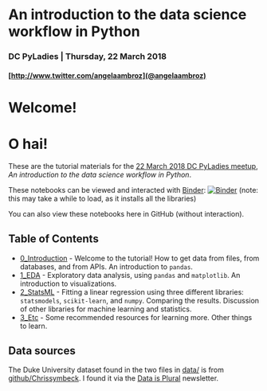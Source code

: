 # An introduction to the data science workflow in Python
### DC PyLadies | Thursday, 22 March 2018
#### [http://www.twitter.com/angelaambroz](@angelaambroz)

Welcome! 
=======
# O hai!

These are the tutorial materials for the [22 March 2018 DC PyLadies meetup](https://www.meetup.com/dc-pyladies/events/248439830/), _An introduction to the data science workflow in Python_.

These notebooks can be viewed and interacted with [Binder](https://mybinder.org/):  [![Binder](https://mybinder.org/badge.svg)](https://mybinder.org/v2/gh/angelaambroz/2018_03_pyladies/master?filepath=0_Introduction.ipynb) (note: this may take a while to load, as it installs all the libraries)

You can also view these notebooks here in GitHub (without interaction).

## Table of Contents

- [0_Introduction](0_Introduction.ipynb) - Welcome to the tutorial! How to get data from files, from databases, and from APIs. An introduction to `pandas`.
- [1_EDA](1_EDA.ipynb) - Exploratory data analysis, using `pandas` and `matplotlib`. An introduction to visualizations.
- [2_StatsML](2_StatsML.ipynb) - Fitting a linear regression using three different libraries: `statsmodels`, `scikit-learn`, and `numpy`. Comparing the results. Discussion of other libraries for machine learning and statistics.
- [3_Etc](3_Etc.ipynb) - Some recommended resources for learning more. Other things to learn.

## Data sources

The Duke University dataset found in the two files in [data/](data/) is from [github/Chrissymbeck](https://github.com/Chrissymbeck/Greek-Life-Demographics). I found it via the [Data is Plural](https://tinyletter.com/data-is-plural) newsletter.
